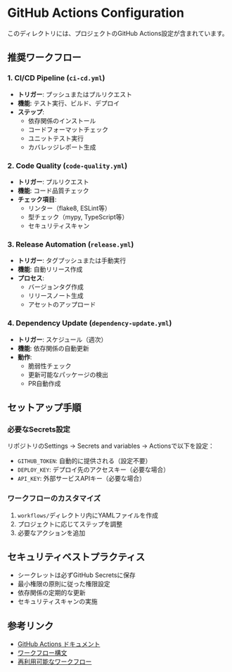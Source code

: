 # GitHub Actions Configuration

このディレクトリには、プロジェクトのGitHub Actions設定が含まれています。

## 推奨ワークフロー

### 1. CI/CD Pipeline (`ci-cd.yml`)
- **トリガー**: プッシュまたはプルリクエスト
- **機能**: テスト実行、ビルド、デプロイ
- **ステップ**: 
  - 依存関係のインストール
  - コードフォーマットチェック
  - ユニットテスト実行
  - カバレッジレポート生成

### 2. Code Quality (`code-quality.yml`)
- **トリガー**: プルリクエスト
- **機能**: コード品質チェック
- **チェック項目**: 
  - リンター（flake8, ESLint等）
  - 型チェック（mypy, TypeScript等）
  - セキュリティスキャン

### 3. Release Automation (`release.yml`)
- **トリガー**: タグプッシュまたは手動実行
- **機能**: 自動リリース作成
- **プロセス**: 
  - バージョンタグ作成
  - リリースノート生成
  - アセットのアップロード

### 4. Dependency Update (`dependency-update.yml`)
- **トリガー**: スケジュール（週次）
- **機能**: 依存関係の自動更新
- **動作**: 
  - 脆弱性チェック
  - 更新可能なパッケージの検出
  - PR自動作成

## セットアップ手順

### 必要なSecrets設定

リポジトリのSettings → Secrets and variables → Actionsで以下を設定：

- `GITHUB_TOKEN`: 自動的に提供される（設定不要）
- `DEPLOY_KEY`: デプロイ先のアクセスキー（必要な場合）
- `API_KEY`: 外部サービスAPIキー（必要な場合）

### ワークフローのカスタマイズ

1. `workflows/`ディレクトリ内にYAMLファイルを作成
2. プロジェクトに応じてステップを調整
3. 必要なアクションを追加

## セキュリティベストプラクティス

- シークレットは必ずGitHub Secretsに保存
- 最小権限の原則に従った権限設定
- 依存関係の定期的な更新
- セキュリティスキャンの実施

## 参考リンク

- [GitHub Actions ドキュメント](https://docs.github.com/ja/actions)
- [ワークフロー構文](https://docs.github.com/ja/actions/using-workflows/workflow-syntax-for-github-actions)
- [再利用可能なワークフロー](https://docs.github.com/ja/actions/using-workflows/reusing-workflows)